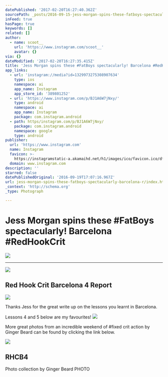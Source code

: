 ```yaml
---
datePublished: '2017-02-20T16:27:40.362Z'
sourcePath: _posts/2016-09-15-jess-morgan-spins-these-fatboys-spectacularly-barcelona-r.md
inFeed: true
hasPage: true
keywords: []
related: []
author:
  - name: scoot__
    url: 'https://www.instagram.com/scoot__'
    avatar: {}
via: {}
dateModified: '2017-02-20T16:27:35.415Z'
title: 'Jess Morgan spins these #FatBoys spectacularly! Barcelona #RedHookCrit'
app_links:
  - url: 'instagram://media?id=1329973275308907634'
    type: ios
    namespace: ai
    app_name: Instagram
    app_store_id: '389801252'
  - url: 'https://www.instagram.com/p/BJ1A6W7jNxy/'
    type: android
    namespace: ai
    app_name: Instagram
    package: com.instagram.android
  - path: https/instagram.com/p/BJ1A6W7jNxy/
    package: com.instagram.android
    namespace: google
    type: android
publisher:
  url: 'https://www.instagram.com'
  name: Instagram
  favicon: >-
    https://instagramstatic-a.akamaihd.net/h1/images/ico/favicon.ico/dfa85bb1fd63.ico
  domain: www.instagram.com
description: ''
starred: false
datePublishedOriginal: '2016-09-19T17:07:16.967Z'
url: jess-morgan-spins-these-fatboys-spectacularly-barcelona-r/index.html
_context: 'http://schema.org'
_type: Photograph

---
```

# Jess Morgan spins these \#FatBoys spectacularly! Barcelona \#RedHookCrit
![](https://s3-us-west-2.amazonaws.com/the-grid-img/p/2b629d3d3b5e82e1403aae83f3335bf49e6efdd3.jpg)

---

<article style=""><img src="https://s3-us-west-2.amazonaws.com/the-grid-img/p/0816f9205ad5164f05700e28d460c804b85d18a9.jpg" /><h1>Red Hook Crit Barcelona 4 Report</h1></article>

![](https://the-grid-user-content.s3-us-west-2.amazonaws.com/0ebde7ef-0833-4be3-9f7d-557354e501ac.jpg)

Thanks Jess for the great write up on the lessons you learnt in Barcelona.

Lessons 4 and 5 below are my favourites!
![](https://the-grid-user-content.s3-us-west-2.amazonaws.com/a6d89b8c-a61e-45ba-bef6-6ee5b9265302.gif)

More great photos from an incredible weekend of \#fixed crit action by Ginger Beard can be found by clicking the link below.

<article style=""><img src="https://s3-us-west-2.amazonaws.com/the-grid-img/p/0784e210a72ba7578a6bf0bc41ef7655ae0098ee.jpg" /><h1>RHCB4</h1><p>Photo collection by Ginger Beard PHOTO</p></article>